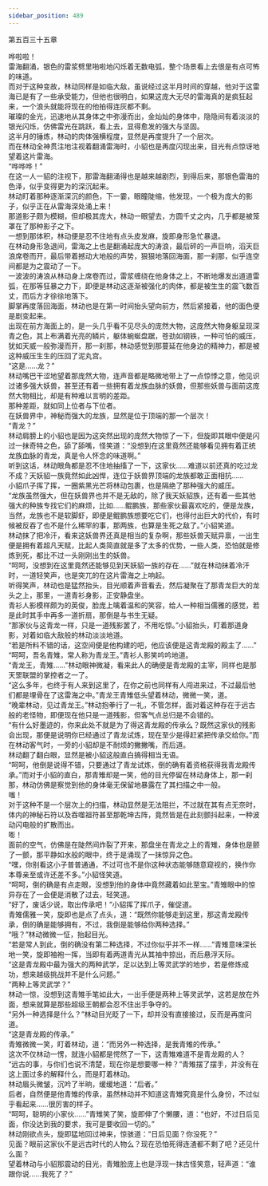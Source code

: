 ```yaml
---
sidebar_position: 489
---
```

 第五百三十五章


哗啦啦！  
雷海翻涌，银色的雷浆劈里啪啦地闪烁着无数电弧，整个场景看上去很是有点可怖的味道。  
而对于这种变故，林动同样是如临大敌，虽说经过这半月时间的穿越，他对于这雷海已是有了一些承受能力，但他也很明白，如果这庞大无尽的雷海真的是疯狂起来，一个浪头就能将现在的他拍得连灰都不剩。  
璀璨的金光，迅速地从其身体之中弥漫而出，金灿灿的身体中，隐隐间有着淡淡的银光闪烁，仿佛雷光在跳跃，看上去，显得愈发的强大与坚固。  
这半月的锤炼，林动的肉体强横程度，显然是再度提升了一个层次。  
而在林动全神贯注地注视着翻涌雷海时，小貂也是再度闪现出来，目光有点惊讶地望着这片雷海。  
“哗哗哗！”  
在这一人一貂的注视下，那雷海翻涌得也是越来越剧烈，到得后来，那银色雷海的色泽，似乎变得更为的深沉起来。  
林动盯着那种逐渐深沉的颜色，下一霎，眼瞳陡缩，他发现，一个极为庞大的影子，似乎正在从雷海深处涌上来！  
那道影子颇为模糊，但却极其庞大，林动一眼望去，方圆千丈之内，几乎都是被笼罩在了那种影子之下。  
一想到那体积，林动便是忍不住地有点头皮发麻，旋即身形急忙暴退。  
在林动身形急退间，雷海之上也是翻涌起庞大的涛浪，最后砰的一声巨响，滔天巨浪席卷而开，最后带着撼动大地般的声势，狠狠地落回海面，那一刹那，似乎连空间都是为之震动了一下。  
一波波的涛浪从林动身上席卷而过，雷浆缠绕在他身体之上，不断地爆发出道道雷弧，在那等狂暴之力下，即便是林动这逐渐被强化的肉体，都是被生生的震飞数百丈，而后方才徐徐地落下。  
脚掌再度落回海面，林动也是在第一时间抬头望向前方，然后紧接着，他的面色便是剧变起来。  
出现在前方海面上的，是一头几乎看不见尽头的庞然大物，这庞然大物身躯呈现深青之色，其上布满着光亮的鳞片，躯体蜿蜒盘踞，苍劲如钢铁，一种可怕的威压，犹如天威一般弥漫而开，那一刹那，林动感觉到那蔓延在他身边的精神力，都是被这种威压生生的压回了泥丸宫。  
“这是……龙？”  
林动嘴巴干涩地望着那庞然大物，连声音都是略微地带上了一点惊悸之意，他见识过诸多强大妖兽，甚至还有着一些拥有着龙族血脉的妖兽，但那些妖兽与面前这庞然大物相比，却是有种难以言明的差距。  
那种差距，就如同上位者与下位者。  
在妖兽界中，神秘而强大的龙族，显然是位于顶端的那一个层次！  
“青龙？”  
林动肩膀上的小貂也是因为这突然出现的庞然大物惊了一下，但旋即其眼中便是闪过一抹奇特之色，舔了舔嘴，怪笑道：“没想到在这里竟然还能够看见拥有着正统龙族血脉的青龙，真是令人怀念的味道啊。”  
听到这话，林动眼角都是忍不住地抽搐了一下，这家伙……难道以前还真的吃过龙不成？天妖貂一族竟然如此凶悍，连位于妖兽界顶端的龙族都敢正面相抗……  
小貂爪子挥了挥，一圈紫黑光芒将林动包裹，也是隔绝了那种强大的威压。  
“龙族虽然强大，但在妖兽界也并不是无敌的，除了我天妖貂族，还有着一些其他强大的种族专找它们的麻烦，比如……鲲鹏族，那些家伙最喜欢吃的，便是龙族，当然，龙族也不是软脚虾，即便是鲲鹏族想要吃它们，也得付出巨大的代价，有时候被反吞了也不是什么稀罕的事，那两族，也算是生死之敌了。”小貂笑道。  
林动抹了把冷汗，看来这妖兽界还真是相当的复杂啊，那些妖兽天赋异禀，一出生便是拥有着超凡天赋，比起人类简直就是多了太多的优势，一些人类，恐怕就是修炼到死，都比不过一头刚刚出生的妖兽。  
“呵呵，没想到在这里竟然还能够见到天妖貂一族的存在……”就在林动抹着冷汗时，一道轻笑声，也是突兀的在这片雷海之上响起。  
听得笑声，林动也是猛然抬头，目光顺着声音看去，然后凝聚在了那青龙巨大的龙头之上，那里，一道青衫身影，正安静盘坐。  
青衫人影模样颇为的英俊，脸庞上噙着温和的笑容，给人一种相当儒雅的感觉，若是此时其手中再多一道折扇，那倒是与书生无疑。  
“那家伙与这青龙一样，只是一道残影罢了，不用吃惊。”小貂抬头，盯着那道身影，对着如临大敌般的林动淡淡地道。  
“若是所料不错的话，这空间便是他构建的吧，他应该便是这青龙殿的殿主了……”  
“呵呵，吾名青雉，常人称为青龙王。”青衫人影笑吟吟地道。  
“青龙王，青雉……”林动眼神微凝，看来此人的确便是青龙殿的主宰，同样也是那天罡联盟的掌控者之一了。  
“这么多年，也终于有人来到这里了，在你之前也同样有人闯进来过，不过最后他们都是埋骨在了这雷海之中。”青龙王青雉低头望着林动，微微一笑，道。  
“晚辈林动，见过青龙王。”林动抱拳行了一礼，不管怎样，面对着这种存在于远古般的老怪物，即便现在他只是一道残影，但客气点总归是不会错的。  
“有什么好墨迹的，你来此处不就是为了得这青龙殿的传承么？既然这家伙的残影会出现，那便是说明你已经通过了青龙试炼，现在至少是得赶紧把传承交给你。”而在林动客气时，一旁的小貂却是不耐烦的撇撇嘴，而后道。  
林动翻了翻白眼，显然是被小貂这般直白搞得相当无语。  
“呵呵，他倒是说得不错，只要通过了青龙试炼，倒的确有着资格获得我青龙殿传承。”而对于小貂的直白，那青雉却是一笑，他的目光停留在林动身体上，那一刹那，林动仿佛是察觉到他的身体毫无保留地暴露在了其扫描之中一般。  
嗤！  
对于这种不是一个层次上的扫描，林动显然是无法阻拦，不过就在其有点无奈时，体内的神秘石符以及吞噬祖符甚至那乾坤古阵，竟然皆是在此刻颤抖起来，一种波动闪电般的扩散而出。  
嘭！  
面前的空气，仿佛是在陡然间炸裂了开来，那盘坐在青龙之上的青雉，身体也是颤了一颤，那平静如水般的眼中，终于是涌现了一抹惊异之色。  
“嘿，你别看这小子普普通通，不过可也不是你这种状态能够随意窥视的，换作你本尊亲至或许还差不多。”小貂怪笑道。  
“呵呵，倒的确是有点走眼，没想到他的身体中竟然藏着如此至宝。”青雉眼中的惊异存在了一会便是消散了过去，轻笑道。  
“好了，废话少说，取出传承吧！”小貂挥了挥爪子，催促道。  
青雉儒雅一笑，旋即也是点了点头，道：“既然你能够走到这里，那这青龙殿传承，倒的确是能够拥有，不过，我倒是能够给你两种选择。”  
“哦？”林动微微一怔，抬起目光。  
“若是常人到此，倒的确没有第二种选择，不过你似乎并不一样……”青雉意味深长地一笑，旋即袖袍一挥，当即有着两道青光从其袖中掠出，而后悬浮天际。  
“这是青龙殿中最为强大的两种武学，足以达到上等灵武学的地步，若是修炼成功，想来越级挑战并不是什么问题。”  
“两种上等灵武学？”  
林动一惊，没想到这青雉手笔如此大，一出手便是两种上等灵武学，这若是放在外面，想来就算是那些超级王朝都会忍不住出手争夺的。  
“另外一种选择是什么？”林动目光眨了一下，却并没有直接接过，反而是再度问道。  
“这是青龙殿的传承。”  
青雉微微一笑，盯着林动，道：“而另外一种选择，是我青雉的传承。”  
这次不仅林动一愣，就连小貂都是愕然了一下，这青雉难道不是青龙殿的人？  
“远古的事，与你们也说不清楚，现在你是想要哪一种？”青雉摆了摆手，并没有在这上面过多的解释什么，而是盯着林动。  
林动眉头微皱，沉吟了半晌，缓缓地道：“后者。”  
后者，自然便是他青雉的传承，虽然林动并不知道这青雉究竟是什么身份，不过似乎看起来……很厉害的样子。  
“呵呵，聪明的小家伙……”青雉笑了笑，旋即伸了个懒腰，道：“也好，不过日后见面，你没达到我的要求，我可是要收回一切的。”  
林动刚欲点头，旋即猛地回过神来，惊骇道：“日后见面？你没死？”  
见面？眼前这家伙不是远古时代的人物么？现在恐怕死得连渣都不剩了吧？还见什么面？  
望着林动与小貂那震动的目光，青雉脸庞上也是浮现一抹古怪笑意，轻声道：“谁跟你说……我死了？”  
  
  
